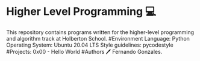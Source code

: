 # Higher Level Programming 💻
This repository contains programs written for the higher-level programming and algorithm track at Holberton School.
#Environment
Language: Python
Operating System: Ubuntu 20.04 LTS
Style guidelines: pycodestyle
#Projects:
0x00 - Hello World
#Authors 🖊️
Fernando Gonzales.

